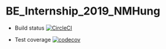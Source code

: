 # BE_Internship_2019_NMHung


- Build status [![CircleCI](https://circleci.com/gh/NgoMinhHung/BE_Internship_2019_NMHung.svg?style=svg)](https://circleci.com/gh/NgoMinhHung/BE_Internship_2019_NMHung)

- Test coverage [![codecov](https://codecov.io/gh/NgoMinhHung/BE_Internship_2019_NMHung/branch/master/graph/badge.svg)](https://codecov.io/gh/NgoMinhHung/BE_Internship_2019_NMHung)

